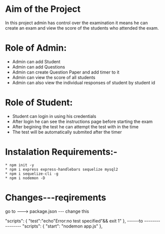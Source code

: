 # Aim of the Project
In this project admin has control over the examination it means he can create an exam and view the score of the students who attended the exam.
# Role of Admin:
  * Admin can add Student
  * Admin can add Questions
  * Admin can create Question Paper and add timer to it
  * Admin can view the score of all students
  * Admin can also view the individual responses of student by student id
# Role of Student:
  * Student can login in using his credentials 
  * After login he can see the instructions page before starting the exam
  * After begining the test he can attempt the test with in the time
  * The test will be automatically submited after the timer 

# Instalation Requirements:-
    * npm init -y
    * npm i express express-handlebars sequelize mysql2
    * npm i sequelize-cli -g
    * npm i nodemon -D

# Changes---reqirements
go to ---> package.json   --- change this   

"scripts": {
    "test":"echo\"Error:no test specified\"&& exit 1"
  },
------to ----------------
  "scripts": {
    "start": "nodemon app.js"
  },
